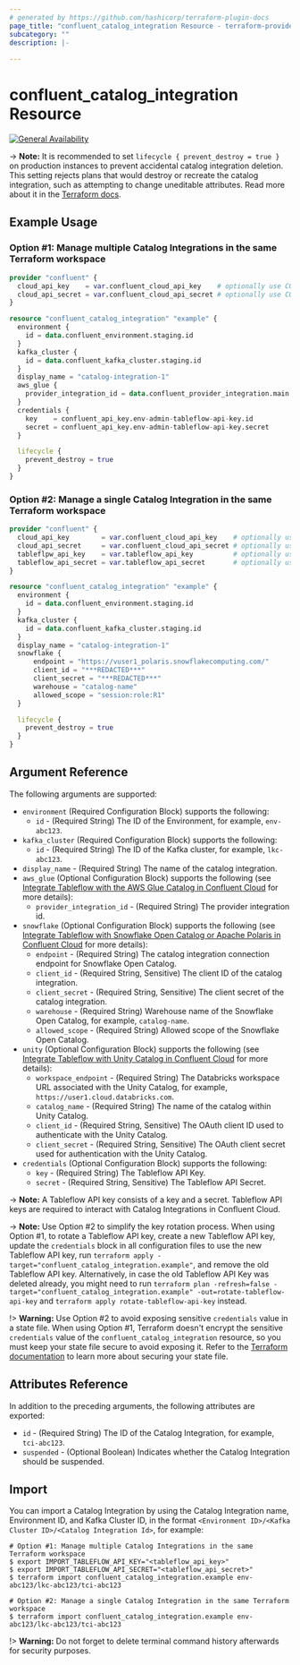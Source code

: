 ```yaml
---
# generated by https://github.com/hashicorp/terraform-plugin-docs
page_title: "confluent_catalog_integration Resource - terraform-provider-confluent"
subcategory: ""
description: |-
  
---
```


# confluent_catalog_integration Resource

[![General Availability](https://img.shields.io/badge/Lifecycle%20Stage-General%20Availability-%2345c6e8)](https://docs.confluent.io/cloud/current/api.html#section/Versioning/API-Lifecycle-Policy)

-> **Note:** It is recommended to set `lifecycle { prevent_destroy = true }` on production instances to prevent accidental catalog integration deletion. This setting rejects plans that would destroy or recreate the catalog integration, such as attempting to change uneditable attributes. Read more about it in the [Terraform docs](https://www.terraform.io/language/meta-arguments/lifecycle#prevent_destroy).

## Example Usage

### Option #1: Manage multiple Catalog Integrations in the same Terraform workspace

```terraform
provider "confluent" {
  cloud_api_key    = var.confluent_cloud_api_key    # optionally use CONFLUENT_CLOUD_API_KEY env var
  cloud_api_secret = var.confluent_cloud_api_secret # optionally use CONFLUENT_CLOUD_API_SECRET env var
}

resource "confluent_catalog_integration" "example" {
  environment {
    id = data.confluent_environment.staging.id
  }
  kafka_cluster {
    id = data.confluent_kafka_cluster.staging.id
  }
  display_name = "catalog-integration-1"
  aws_glue {
    provider_integration_id = data.confluent_provider_integration.main.id
  }
  credentials {
    key    = confluent_api_key.env-admin-tableflow-api-key.id
    secret = confluent_api_key.env-admin-tableflow-api-key.secret
  }

  lifecycle {
    prevent_destroy = true
  }
}
```

### Option #2: Manage a single Catalog Integration in the same Terraform workspace

```terraform
provider "confluent" {
  cloud_api_key        = var.confluent_cloud_api_key    # optionally use CONFLUENT_CLOUD_API_KEY env var
  cloud_api_secret     = var.confluent_cloud_api_secret # optionally use CONFLUENT_CLOUD_API_SECRET env var
  tableflpw_api_key    = var.tableflow_api_key          # optionally use TABLEFLOW_API_KEY env var
  tableflow_api_secret = var.tableflow_api_secret       # optionally use TABLEFLOW_API_SECRET env var
}

resource "confluent_catalog_integration" "example" {
  environment {
    id = data.confluent_environment.staging.id
  }
  kafka_cluster {
    id = data.confluent_kafka_cluster.staging.id
  }
  display_name = "catalog-integration-1"
  snowflake {
      endpoint = "https://vuser1_polaris.snowflakecomputing.com/"
      client_id = "***REDACTED***"
      client_secret = "***REDACTED***"
      warehouse = "catalog-name"
      allowed_scope = "session:role:R1"
  }

  lifecycle {
    prevent_destroy = true
  }
}
```

<!-- schema generated by tfplugindocs -->
## Argument Reference

The following arguments are supported:

- `environment` (Required Configuration Block) supports the following:
    - `id` - (Required String) The ID of the Environment, for example, `env-abc123`. 
- `kafka_cluster` (Required Configuration Block) supports the following:
    - `id` - (Required String) The ID of the Kafka cluster, for example, `lkc-abc123`.
- `display_name` - (Required String) The name of the catalog integration.
- `aws_glue` (Optional Configuration Block) supports the following (see [Integrate Tableflow with the AWS Glue Catalog in Confluent Cloud](https://docs.confluent.io/cloud/current/topics/tableflow/how-to-guides/catalog-integration/integrate-with-aws-glue-catalog.html) for more details):
    - `provider_integration_id` - (Required String) The provider integration id.
- `snowflake` (Optional Configuration Block) supports the following (see [Integrate Tableflow with Snowflake Open Catalog or Apache Polaris in Confluent Cloud](https://docs.confluent.io/cloud/current/topics/tableflow/how-to-guides/catalog-integration/integrate-with-snowflake-open-catalog-or-apache-polaris.html) for more details):
    - `endpoint` - (Required String) The catalog integration connection endpoint for Snowflake Open Catalog.
    - `client_id` - (Required String, Sensitive) The client ID of the catalog integration.
    - `client_secret` - (Required String, Sensitive) The client secret of the catalog integration.
    - `warehouse` - (Required String) Warehouse name of the Snowflake Open Catalog, for example, `catalog-name`.
    - `allowed_scope` - (Required String) Allowed scope of the Snowflake Open Catalog.
- `unity` (Optional Configuration Block) supports the following (see [Integrate Tableflow with Unity Catalog in Confluent Cloud](https://docs.confluent.io/cloud/current/topics/tableflow/how-to-guides/catalog-integration/integrate-with-unity-catalog.html) for more details):
    - `workspace_endpoint` - (Required String) The Databricks workspace URL associated with the Unity Catalog, for example, `https://user1.cloud.databricks.com`.
    - `catalog_name` - (Required String) The name of the catalog within Unity Catalog.
    - `client_id` - (Required String, Sensitive) The OAuth client ID used to authenticate with the Unity Catalog.
    - `client_secret` - (Required String, Sensitive) The OAuth client secret used for authentication with the Unity Catalog.
- `credentials` (Optional Configuration Block) supports the following:
    - `key` - (Required String) The Tableflow API Key.
    - `secret` - (Required String, Sensitive) The Tableflow API Secret.

-> **Note:** A Tableflow API key consists of a key and a secret. Tableflow API keys are required to interact with Catalog Integrations in Confluent Cloud.

-> **Note:** Use Option #2 to simplify the key rotation process. When using Option #1, to rotate a Tableflow API key, create a new Tableflow API key, update the `credentials` block in all configuration files to use the new Tableflow API key, run `terraform apply -target="confluent_catalog_integration.example"`, and remove the old Tableflow API key. Alternatively, in case the old Tableflow API Key was deleted already, you might need to run `terraform plan -refresh=false -target="confluent_catalog_integration.example" -out=rotate-tableflow-api-key` and `terraform apply rotate-tableflow-api-key` instead.

!> **Warning:** Use Option #2 to avoid exposing sensitive `credentials` value in a state file. When using Option #1, Terraform doesn't encrypt the sensitive `credentials` value of the `confluent_catalog_integration` resource, so you must keep your state file secure to avoid exposing it. Refer to the [Terraform documentation](https://www.terraform.io/docs/language/state/sensitive-data.html) to learn more about securing your state file.

## Attributes Reference

In addition to the preceding arguments, the following attributes are exported:

- `id` - (Required String) The ID of the Catalog Integration, for example, `tci-abc123`.
- `suspended` - (Optional Boolean) Indicates whether the Catalog Integration should be suspended.

## Import

You can import a Catalog Integration by using the Catalog Integration name, Environment ID, and Kafka Cluster ID, in the format `<Environment ID>/<Kafka Cluster ID>/<Catalog Integration Id>`, for example:

```shell
# Option #1: Manage multiple Catalog Integrations in the same Terraform workspace
$ export IMPORT_TABLEFLOW_API_KEY="<tableflow_api_key>"
$ export IMPORT_TABLEFLOW_API_SECRET="<tableflow_api_secret>"
$ terraform import confluent_catalog_integration.example env-abc123/lkc-abc123/tci-abc123

# Option #2: Manage a single Catalog Integration in the same Terraform workspace
$ terraform import confluent_catalog_integration.example env-abc123/lkc-abc123/tci-abc123
```

!> **Warning:** Do not forget to delete terminal command history afterwards for security purposes.
